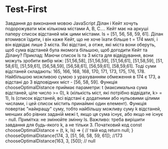 # Test-First
Завдання до виконання мовою JavaScript Ділан і Кейт хочуть подорожувати між кількома містами А, В, С.... Кейт має на аркуші паперу список відстаней між цими містами. ls = [51, 56, 58, 59, 61]. Ділан втомився їздити, і він каже Кейт, що не хоче їхати більше t = 174 милі, і він відвідає лише 3 міста. Які відстані, а отже, які міста вони оберуть, щоб сума відстаней була якомога більшою, щоб догодити Кейт та Ділану?  Приклад: Маючи список ls та 3 міста для відвідування, вони можуть зробити вибір між: [51,56,58], [51,56,59], [51,56,61], [51,58,59], [51, 58,61], [51,59,61], [56,58,59], [56,58,61], [56,59,61], [58,59,61].  Тоді суми відстаней складають: 165, 166, 168, 168, 170, 171, 173, 175, 176, 178.  Найбільшою можливою сумою з урахуванням обмеження в 174 є 173, а відстані до 3 відповідних міст - [56, 58, 59].  Функція chooseOptimalDistance приймає параметри: t (максимальна сума відстаней, ціле число >= 0), k (кількість міст, які потрібно відвідати, k> = 1), ls (список відстаней, всі відстані є додатними або нульовими цілими числами, і цей список містить принаймні один елемент).   Функція повертає "найкращу" суму, тобто найбільшу можливу суму k відстаней, менших або рівних заданій межі t, якщо ця сума існує, або якщо не існує - null.  Примітка: не змінюйте змінну ls.   Важливо: треба вирішити завдання для будь-якого k, а не тільки 3.  Початковий код const chooseOptimalDistance = (t, k, ls) => {     // твій код     return null; }  chooseOptimalDistance(174, 3, [51, 56, 58, 59, 61]); //173 chooseOptimalDistance(163, 3, [50]); // null

